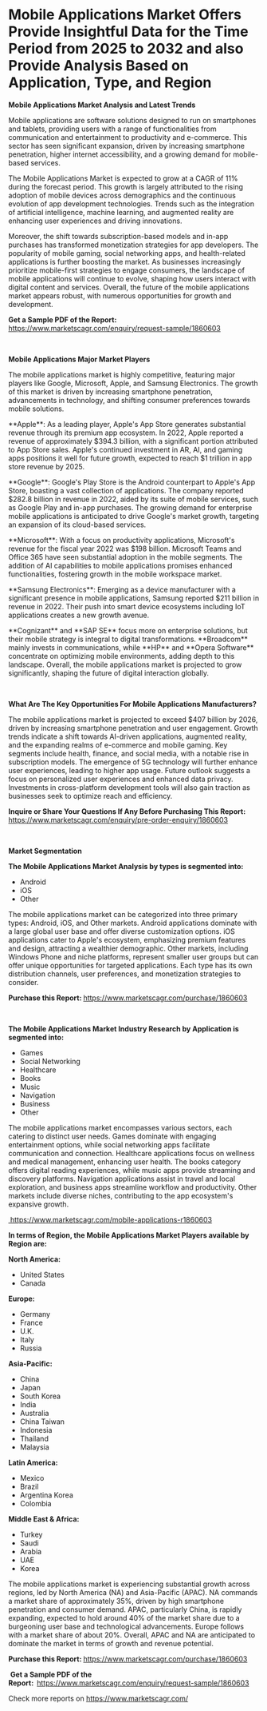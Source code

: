 <p><h1>Mobile Applications Market Offers Provide Insightful Data for the Time Period from 2025 to 2032 and also Provide Analysis Based on Application, Type, and Region</h1></p><p><strong>Mobile Applications Market Analysis and Latest Trends</strong></p>
<p><p>Mobile applications are software solutions designed to run on smartphones and tablets, providing users with a range of functionalities from communication and entertainment to productivity and e-commerce. This sector has seen significant expansion, driven by increasing smartphone penetration, higher internet accessibility, and a growing demand for mobile-based services.</p><p>The Mobile Applications Market is expected to grow at a CAGR of 11% during the forecast period. This growth is largely attributed to the rising adoption of mobile devices across demographics and the continuous evolution of app development technologies. Trends such as the integration of artificial intelligence, machine learning, and augmented reality are enhancing user experiences and driving innovations.</p><p>Moreover, the shift towards subscription-based models and in-app purchases has transformed monetization strategies for app developers. The popularity of mobile gaming, social networking apps, and health-related applications is further boosting the market. As businesses increasingly prioritize mobile-first strategies to engage consumers, the landscape of mobile applications will continue to evolve, shaping how users interact with digital content and services. Overall, the future of the mobile applications market appears robust, with numerous opportunities for growth and development.</p></p>
<p><strong>Get a Sample PDF of the Report:&nbsp;</strong> <a href="https://www.marketscagr.com/enquiry/request-sample/1860603?utm_campaign=2106&utm_medium=2&utm_source=Github&utm_content=ia&utm_term=09032025&utm_id=mobile-applications">https://www.marketscagr.com/enquiry/request-sample/1860603</a></p>
<p>&nbsp;</p>
<p><strong>Mobile Applications Major Market Players</strong></p>
<p><p>The mobile applications market is highly competitive, featuring major players like Google, Microsoft, Apple, and Samsung Electronics. The growth of this market is driven by increasing smartphone penetration, advancements in technology, and shifting consumer preferences towards mobile solutions.</p><p>**Apple**: As a leading player, Apple's App Store generates substantial revenue through its premium app ecosystem. In 2022, Apple reported a revenue of approximately $394.3 billion, with a significant portion attributed to App Store sales. Apple's continued investment in AR, AI, and gaming apps positions it well for future growth, expected to reach $1 trillion in app store revenue by 2025.</p><p>**Google**: Google's Play Store is the Android counterpart to Apple's App Store, boasting a vast collection of applications. The company reported $282.8 billion in revenue in 2022, aided by its suite of mobile services, such as Google Play and in-app purchases. The growing demand for enterprise mobile applications is anticipated to drive Google's market growth, targeting an expansion of its cloud-based services.</p><p>**Microsoft**: With a focus on productivity applications, Microsoft's revenue for the fiscal year 2022 was $198 billion. Microsoft Teams and Office 365 have seen substantial adoption in the mobile segments. The addition of AI capabilities to mobile applications promises enhanced functionalities, fostering growth in the mobile workspace market.</p><p>**Samsung Electronics**: Emerging as a device manufacturer with a significant presence in mobile applications, Samsung reported $211 billion in revenue in 2022. Their push into smart device ecosystems including IoT applications creates a new growth avenue.</p><p>**Cognizant** and **SAP SE** focus more on enterprise solutions, but their mobile strategy is integral to digital transformations. **Broadcom** mainly invests in communications, while **HP** and **Opera Software** concentrate on optimizing mobile environments, adding depth to this landscape. Overall, the mobile applications market is projected to grow significantly, shaping the future of digital interaction globally.</p></p>
<p>&nbsp;</p>
<p><strong>What Are The Key Opportunities For Mobile Applications Manufacturers?</strong></p>
<p><p>The mobile applications market is projected to exceed $407 billion by 2026, driven by increasing smartphone penetration and user engagement. Growth trends indicate a shift towards AI-driven applications, augmented reality, and the expanding realms of e-commerce and mobile gaming. Key segments include health, finance, and social media, with a notable rise in subscription models. The emergence of 5G technology will further enhance user experiences, leading to higher app usage. Future outlook suggests a focus on personalized user experiences and enhanced data privacy. Investments in cross-platform development tools will also gain traction as businesses seek to optimize reach and efficiency.</p></p>
<p><strong>Inquire or Share Your Questions If Any Before Purchasing This Report:</strong> <a href="https://www.marketscagr.com/enquiry/pre-order-enquiry/1860603?utm_campaign=2106&utm_medium=2&utm_source=Github&utm_content=ia&utm_term=09032025&utm_id=mobile-applications">https://www.marketscagr.com/enquiry/pre-order-enquiry/1860603</a></p>
<p>&nbsp;</p>
<p><strong>Market Segmentation</strong></p>
<p><strong>The Mobile Applications Market Analysis by types is segmented into:</strong></p>
<p><ul><li>Android</li><li>iOS</li><li>Other</li></ul></p>
<p><p>The mobile applications market can be categorized into three primary types: Android, iOS, and Other markets. Android applications dominate with a large global user base and offer diverse customization options. iOS applications cater to Apple's ecosystem, emphasizing premium features and design, attracting a wealthier demographic. Other markets, including Windows Phone and niche platforms, represent smaller user groups but can offer unique opportunities for targeted applications. Each type has its own distribution channels, user preferences, and monetization strategies to consider.</p></p>
<p><strong>Purchase this Report:&nbsp;</strong><a href="https://www.marketscagr.com/purchase/1860603?utm_campaign=2106&utm_medium=2&utm_source=Github&utm_content=ia&utm_term=09032025&utm_id=mobile-applications">https://www.marketscagr.com/purchase/1860603</a></p>
<p>&nbsp;</p>
<p><strong>The Mobile Applications Market Industry Research by Application is segmented into:</strong></p>
<p><ul><li>Games</li><li>Social Networking</li><li>Healthcare</li><li>Books</li><li>Music</li><li>Navigation</li><li>Business</li><li>Other</li></ul></p>
<p><p>The mobile applications market encompasses various sectors, each catering to distinct user needs. Games dominate with engaging entertainment options, while social networking apps facilitate communication and connection. Healthcare applications focus on wellness and medical management, enhancing user health. The books category offers digital reading experiences, while music apps provide streaming and discovery platforms. Navigation applications assist in travel and local exploration, and business apps streamline workflow and productivity. Other markets include diverse niches, contributing to the app ecosystem's expansive growth.</p></p>
<p><a href="https://www.marketscagr.com/mobile-applications-r1860603?utm_campaign=2106&utm_medium=2&utm_source=Github&utm_content=ia&utm_term=09032025&utm_id=mobile-applications">&nbsp;https://www.marketscagr.com/mobile-applications-r1860603</a></p>
<p><strong>In terms of Region, the Mobile Applications Market Players available by Region are:</strong></p>
<p>
    <p> <strong> North America: </strong>
        <ul>
            <li>United States</li>
            <li>Canada</li>
        </ul>
        </p> 
    <p> <strong> Europe: </strong>
        <ul>
            <li>Germany</li>
            <li>France</li>
            <li>U.K.</li>
            <li>Italy</li>
            <li>Russia</li>
        </ul>
        </p> 
    <p> <strong> Asia-Pacific: </strong>
        <ul>
            <li>China</li>
            <li>Japan</li>
            <li>South Korea</li>
            <li>India</li>
            <li>Australia</li>
            <li>China Taiwan</li>
            <li>Indonesia</li>
            <li>Thailand</li>
            <li>Malaysia</li>
        </ul>
        </p> 
    <p> <strong> Latin America: </strong>
        <ul>
            <li>Mexico</li>
            <li>Brazil</li>
            <li>Argentina Korea</li>
            <li>Colombia</li>
        </ul>
        </p> 
    <p> <strong> Middle East & Africa: </strong>
        <ul>
            <li>Turkey</li>
            <li>Saudi</li>
            <li>Arabia</li>
            <li>UAE</li>
            <li>Korea</li>
        </ul>
    </p>
    </p>
<p><p>The mobile applications market is experiencing substantial growth across regions, led by North America (NA) and Asia-Pacific (APAC). NA commands a market share of approximately 35%, driven by high smartphone penetration and consumer demand. APAC, particularly China, is rapidly expanding, expected to hold around 40% of the market share due to a burgeoning user base and technological advancements. Europe follows with a market share of about 20%. Overall, APAC and NA are anticipated to dominate the market in terms of growth and revenue potential.</p></p>
<p><strong>Purchase this Report: </strong><a href="https://www.marketscagr.com/purchase/1860603?utm_campaign=2106&utm_medium=2&utm_source=Github&utm_content=ia&utm_term=09032025&utm_id=mobile-applications">https://www.marketscagr.com/purchase/1860603</a></p>
<p>&nbsp;<strong>Get a Sample PDF of the Report:&nbsp;&nbsp;</strong><a href="https://www.marketscagr.com/enquiry/request-sample/1860603?utm_campaign=2106&utm_medium=2&utm_source=Github&utm_content=ia&utm_term=09032025&utm_id=mobile-applications">https://www.marketscagr.com/enquiry/request-sample/1860603</a></p>
<p><strong></strong></p>
<p>Check more reports on <a href="https://www.marketscagr.com/?utm_campaign=2106&utm_medium=2&utm_source=Github&utm_content=ia&utm_term=09032025&utm_id=mobile-applications">https://www.marketscagr.com/</a></p>